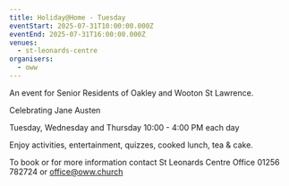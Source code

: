 ```yaml
---
title: Holiday@Home - Tuesday
eventStart: 2025-07-31T10:00:00.000Z
eventEnd: 2025-07-31T16:00:00.000Z
venues:
  - st-leonards-centre
organisers:
  - oww
---
```


An event for Senior Residents of Oakley and Wooton St Lawrence.

Celebrating Jane Austen

Tuesday, Wednesday and Thursday
10:00 - 4:00 PM each day

Enjoy activities, entertainment, quizzes, cooked lunch, tea & cake.

To book or for more information contact
St Leonards Centre Office 01256 782724 or office@oww.church